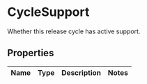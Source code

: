 

# CycleSupport

Whether this release cycle has active support.

## Properties

| Name | Type | Description | Notes |
|------------ | ------------- | ------------- | -------------|



